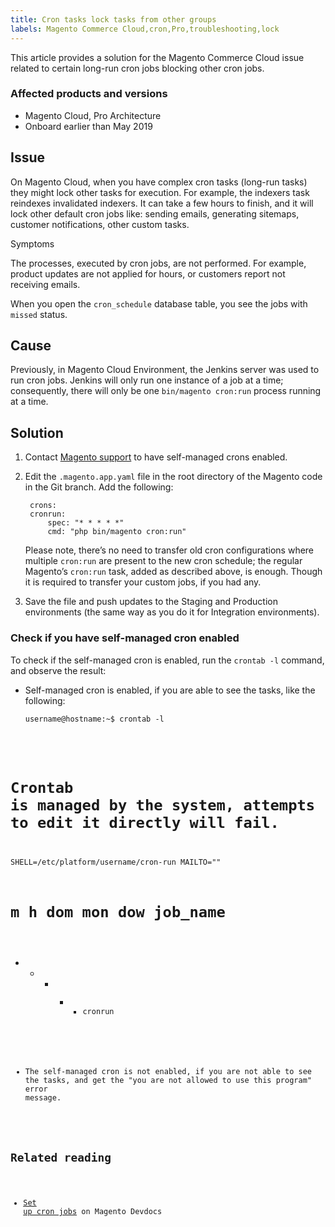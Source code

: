 ```yaml
---
title: Cron tasks lock tasks from other groups
labels: Magento Commerce Cloud,cron,Pro,troubleshooting,lock
---
```


This article provides a solution for the Magento Commerce Cloud issue related to certain long-run cron jobs blocking other cron jobs.

### Affected products and versions

* Magento Cloud, Pro Architecture
* Onboard earlier than May 2019

## Issue

On Magento Cloud, when you have complex cron tasks (long-run tasks) they might lock other tasks for execution. For example, the indexers task reindexes invalidated indexers. It can take a few hours to finish, and it will lock other default cron jobs like: sending emails, generating sitemaps, customer notifications, other custom tasks.

Symptoms

The processes, executed by cron jobs, are not performed. For example, product updates are not applied for hours, or customers report not receiving emails.

When you open the `` cron_schedule `` database table, you see the jobs with `` missed `` status.

## Cause

Previously, in Magento Cloud Environment, the Jenkins server was used to run cron jobs. Jenkins will only run one instance of a job at a time; consequently, there will only be one `` bin/magento cron:run `` process running at a time.

## Solution

1. Contact [Magento support](https://support.magento.com/hc/en-us/articles/360019088251) to have self-managed crons enabled.
1. Edit the `` .magento.app.yaml `` file in the root directory of the Magento code in the Git branch. Add the following:
    
    <pre><code class="language-yaml"> crons:
    cronrun:
        spec: "* * * * *"
        cmd: "php bin/magento cron:run"</code></pre>
    
    
    
    Please note, there’s no need to transfer old cron configurations where multiple `` cron:run `` are present to the new cron schedule; the regular Magento’s `` cron:run `` task, added as described above, is enough. Though it is required to transfer your custom jobs, if you had any.
    
    
1. Save the file and push updates to the Staging and Production environments (the same way as you do it for Integration environments).

### Check if you have self-managed cron enabled

To check if the self-managed cron is enabled, run the `` crontab -l `` command, and observe the result:

* Self-managed cron is enabled, if you are able to see the tasks, like the following:
    
    
    
    <pre><code class="language-bash">username@hostname:~$ crontab -l
# Crontab is managed by the system, attempts to edit it directly will fail.
SHELL=/etc/platform/username/cron-run
MAILTO=""
  
# m h  dom mon dow  job_name
  
* * * * * cronrun
</code></pre>
    
    
* The self-managed cron is not enabled, if you are not able to see the tasks, and get the "you are not allowed to use this program" error message.
    
    

## Related reading

* [Set up cron jobs](https://devdocs.magento.com/guides/v2.3/cloud/configure/setup-cron-jobs.html) on Magento Devdocs